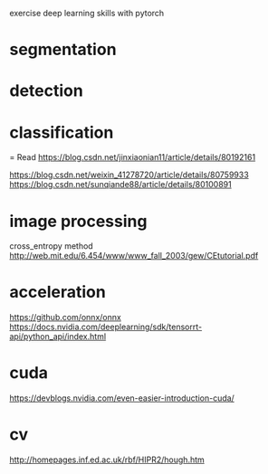
exercise deep learning skills with pytorch

# segmentation

# detection

# classification

= Read
https://blog.csdn.net/jinxiaonian11/article/details/80192161

https://blog.csdn.net/weixin_41278720/article/details/80759933
https://blog.csdn.net/sunqiande88/article/details/80100891


# image processing
cross_entropy method
http://web.mit.edu/6.454/www/www_fall_2003/gew/CEtutorial.pdf

# acceleration
https://github.com/onnx/onnx
https://docs.nvidia.com/deeplearning/sdk/tensorrt-api/python_api/index.html

# cuda
https://devblogs.nvidia.com/even-easier-introduction-cuda/

# cv
http://homepages.inf.ed.ac.uk/rbf/HIPR2/hough.htm
